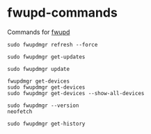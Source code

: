 # fwupd-commands
Commands for [fwupd](https://github.com/fwupd/fwupd)

```
sudo fwupdmgr refresh --force

sudo fwupdmgr get-updates

sudo fwupdmgr update

fwupdmgr get-devices
sudo fwupdmgr get-devices
sudo fwupdmgr get-devices --show-all-devices

sudo fwupdmgr --version
neofetch

sudo fwupdmgr get-history
```
